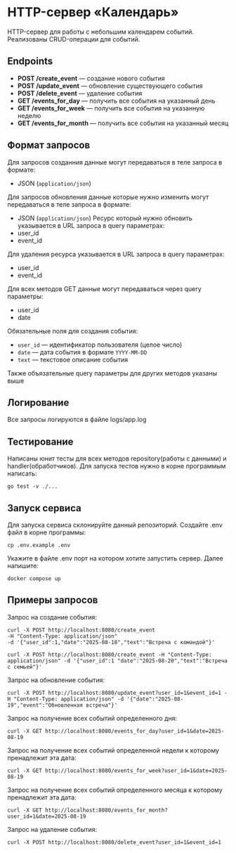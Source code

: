 # HTTP-сервер «Календарь»

HTTP-сервер для работы с небольшим календарем событий.  
Реализованы CRUD-операции для событий.

## Endpoints

- **POST /create_event** — создание нового события  
- **POST /update_event** — обновление существующего события  
- **POST /delete_event** — удаление события  
- **GET /events_for_day** — получить все события на указанный день  
- **GET /events_for_week** — получить все события на указанную неделю  
- **GET /events_for_month** — получить все события на указанный месяц  


## Формат запросов

Для запросов созданния данные могут передаваться в теле запроса в формате:
- JSON (`application/json`)

Для запросов обновления данные которые нужно изменить могут передаваться в теле запроса в формате:
- JSON (`application/json`)
Ресурс который нужно обновить указывается в URL запроса в query параметрах:
- user_id
- event_id

Для удаления ресурса указывается в URL запроса в query параметрах:
- user_id
- event_id

Для всех методов GET данные могут передаваться через query параметры:
- user_id
- date

Обязательные поля для создания события:

- `user_id` — идентификатор пользователя (целое число)  
- `date` — дата события в формате `YYYY-MM-DD`  
- `text` — текстовое описание события

Также объязательные query параметры для других методов указаны выше

## Логирование

Все запросы логируются в файле logs/app.log

## Тестирование

Написаны юнит тесты для всех методов repository(работы с данными) и handler(обработчиков). Для запуска
тестов нужно в корне программым написать:

```
go test -v ./...
```

## Запуск сервиса

Для запуска сервиса склонируйте данный репозиторий. Создайте .env файл в корне программы:

```
cp .env.example .env
```
Укажите в файле .env порт на котором хотите запустить сервер.
Далее напишите:

```
docker compose up
```
## Примеры запросов

Запрос на создание события:

```
curl -X POST http://localhost:8080/create_event
-H "Content-Type: application/json"
-d '{"user_id":1,"date":"2025-08-18","text":"Встреча с командой"}'
```

```
curl -X POST http://localhost:8080/create_event -H "Content-Type: application/json" -d '{"user_id":1 "date":"2025-08-20","text":"Встреча с семьей"}'
```

Запрос на обновление события:

```
curl -X POST http://localhost:8080/update_event?user_id=1&event_id=1 -H "Content-Type: application/json" -d '{"date":"2025-08-19","event":"Обновленная встреча"}'
```

Запрос на получение всех событий определенного дня:

```
curl -X GET http://localhost:8080/events_for_day?user_id=1&date=2025-08-19
```

Запрос на получение всех событий определенной недели к которому пренадлежит эта дата:

```
curl -X GET http://localhost:8080/events_for_week?user_id=1&date=2025-08-19
```

Запрос на получение всех событий определенного месяца к которому пренадлежит эта дата:

```
curl -X GET http://localhost:8080/events_for_month?user_id=1&date=2025-08-19
```

Запрос на удаление события:

```
curl -X POST http://localhost:8080/delete_event?user_id=1&event_id=1
```